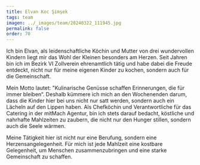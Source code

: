 ```yaml
---
title: Elvan Koc Şimşek
tags: team
imagen: ../_images/team/20240322_111945.jpg
permalink: false
order: 70
---
```


Ich bin Elvan, als leidenschaftliche Köchin und Mutter von drei wundervollen Kindern liegt mir das Wohl der Kleinen besonders am Herzen. Seit Jahren bin ich im Bezirk VI Zollverein ehrenamtlich tätig und habe dabei die Freude entdeckt, nicht nur für meine eigenen Kinder zu kochen, sondern auch für die Gemeinschaft.

Mein Motto lautet: "Kulinarische Genüsse schaffen Erinnerungen, die für immer bleiben“. Deshalb kümmere ich mich an den Wochenenden darum, dass die Kinder hier bei uns nicht nur satt werden, sondern auch ein Lächeln auf den Lippen haben. Als Chefköchin und Verantwortliche für das Catering in der mitMach Agentur, bin ich stets darauf bedacht, köstliche und nahrhafte Mahlzeiten zu zaubern, die nicht nur den Hunger stillen, sondern auch die Seele wärmen.

Meine Tätigkeit hier ist nicht nur eine Berufung, sondern eine Herzensangelegenheit. Für mich ist jede Mahlzeit eine kostbare Gelegenheit, um Menschen zusammenzubringen und eine starke Gemeinschaft zu schaffen.

